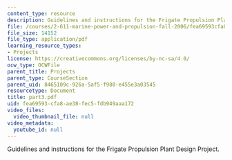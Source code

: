 ```yaml
---
content_type: resource
description: Guidelines and instructions for the Frigate Propulsion Plant Design Project.
file: /courses/2-611-marine-power-and-propulsion-fall-2006/fea69593cfa8ae38fec5fdb949aaa172_part3.pdf
file_size: 14152
file_type: application/pdf
learning_resource_types:
- Projects
license: https://creativecommons.org/licenses/by-nc-sa/4.0/
ocw_type: OCWFile
parent_title: Projects
parent_type: CourseSection
parent_uid: 8465109c-926a-5af5-f980-e455e3a03545
resourcetype: Document
title: part3.pdf
uid: fea69593-cfa8-ae38-fec5-fdb949aaa172
video_files:
  video_thumbnail_file: null
video_metadata:
  youtube_id: null
---
```

Guidelines and instructions for the Frigate Propulsion Plant Design Project.